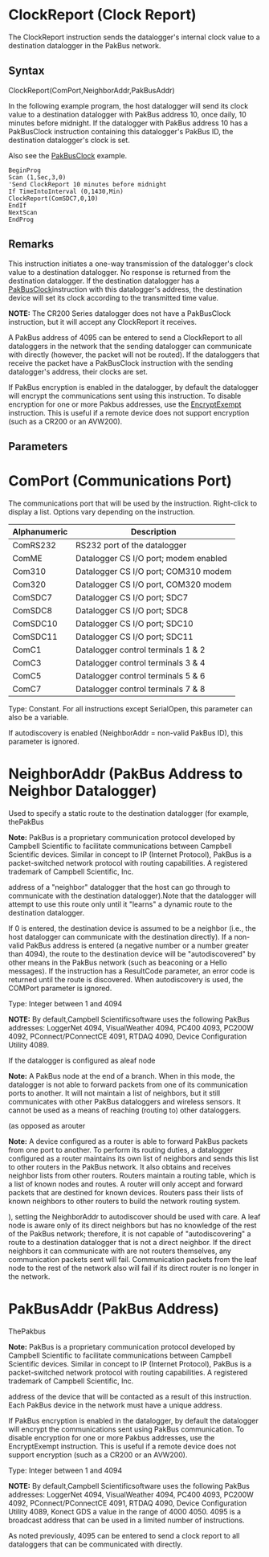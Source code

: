 # ClockReport (Clock Report)

The ClockReport instruction sends the datalogger's internal clock value to a destination datalogger in the PakBus network.

## Syntax

ClockReport(ComPort,NeighborAddr,PakBusAddr)

In the following example program, the host datalogger will send its clock value to a destination datalogger with PakBus address 10, once daily, 10 minutes before midnight. If the datalogger with PakBus address 10 has a PakBusClock instruction containing this datalogger's PakBus ID, the destination datalogger's clock is set.

Also see the [PakBusClock](pakbusclock.md) example.

```
BeginProg
Scan (1,Sec,3,0)
'Send ClockReport 10 minutes before midnight
If TimeIntoInterval (0,1430,Min)
ClockReport(ComSDC7,0,10)
EndIf
NextScan
EndProg
```

## Remarks

This instruction initiates a one-way transmission of the datalogger's clock value to a destination datalogger. No response is returned from the destination datalogger. If the destination datalogger has a [PakBusClock](<JavaScript:TL_5193963.HHClick()>)instruction with this datalogger's address, the destination device will set its clock according to the transmitted time value.

**NOTE:** The CR200 Series datalogger does not have a PakBusClock instruction, but it will accept any ClockReport it receives.

A PakBus address of 4095 can be entered to send a ClockReport to all dataloggers in the network that the sending datalogger can communicate with directly (however, the packet will not be routed). If the dataloggers that receive the packet have a PakBusClock instruction with the sending datalogger's address, their clocks are set.

If PakBus encryption is enabled in the datalogger, by default the datalogger will encrypt the communications sent using this instruction. To disable encryption for one or more Pakbus addresses, use the [EncryptExempt](encryptexempt.md) instruction. This is useful if a remote device does not support encryption (such as a CR200 or an AVW200).

## Parameters

# ComPort (Communications Port)

The communications port that will be used by the instruction. Right-click to display a list. Options vary depending on the instruction.

| Alphanumeric | Description                           |
| ------------ | ------------------------------------- |
| ComRS232     | RS232 port of the datalogger          |
| ComME        | Datalogger CS I/O port; modem enabled |
| Com310       | Datalogger CS I/O port; COM310 modem  |
| Com320       | Datalogger CS I/O port, COM320 modem  |
| ComSDC7      | Datalogger CS I/O port; SDC7          |
| ComSDC8      | Datalogger CS I/O port; SDC8          |
| ComSDC10     | Datalogger CS I/O port; SDC10         |
| ComSDC11     | Datalogger CS I/O port; SDC11         |
| ComC1        | Datalogger control terminals 1 & 2    |
| ComC3        | Datalogger control terminals 3 & 4    |
| ComC5        | Datalogger control terminals 5 & 6    |
| ComC7        | Datalogger control terminals 7 & 8    |

Type: Constant. For all instructions except SerialOpen, this parameter can also be a variable.

If autodiscovery is enabled (NeighborAddr = non-valid PakBus ID), this parameter is ignored.

# NeighborAddr (PakBus Address to Neighbor Datalogger)

Used to specify a static route to the destination datalogger (for example, thePakBus

**Note:** PakBus is a proprietary communication protocol developed by Campbell Scientific to facilitate communications between Campbell Scientific devices. Similar in concept to IP (Internet Protocol), PakBus is a packet-switched network protocol with routing capabilities. A registered trademark of Campbell Scientific, Inc.

address of a "neighbor" datalogger that the host can go through to communicate with the destination datalogger).Note that the datalogger will attempt to use this route only until it "learns" a dynamic route to the destination datalogger.

If 0 is entered, the destination device is assumed to be a neighbor (i.e., the host datalogger can communicate with the destination directly). If a non-valid PakBus address is entered (a negative number or a number greater than 4094), the route to the destination device will be "autodiscovered" by other means in the PakBus network (such as beaconing or a Hello messages). If the instruction has a ResultCode parameter, an error code is returned until the route is discovered. When autodiscovery is used, the COMPort parameter is ignored.

Type: Integer between 1 and 4094

**NOTE:** By default,Campbell Scientificsoftware uses the following PakBus addresses: LoggerNet 4094, VisualWeather 4094, PC400 4093, PC200W 4092, PConnect/PConnectCE 4091, RTDAQ 4090, Device Configuration Utility 4089.

If the datalogger is configured as aleaf node

**Note:** A PakBus node at the end of a branch. When in this mode, the datalogger is not able to forward packets from one of its communication ports to another. It will not maintain a list of neighbors, but it still communicates with other PakBus dataloggers and wireless sensors. It cannot be used as a means of reaching (routing to) other dataloggers.

(as opposed as arouter

**Note:** A device configured as a router is able to forward PakBus packets from one port to another. To perform its routing duties, a datalogger configured as a router maintains its own list of neighbors and sends this list to other routers in the PakBus network. It also obtains and receives neighbor lists from other routers. Routers maintain a routing table, which is a list of known nodes and routes. A router will only accept and forward packets that are destined for known devices. Routers pass their lists of known neighbors to other routers to build the network routing system.

), setting the NeighborAddr to autodiscover should be used with care. A leaf node is aware only of its direct neighbors but has no knowledge of the rest of the PakBus network; therefore, it is not capable of "autodiscovering" a route to a destination datalogger that is not a direct neighbor. If the direct neighbors it can communicate with are not routers themselves, any communication packets sent will fail. Communication packets from the leaf node to the rest of the network also will fail if its direct router is no longer in the network.

# PakBusAddr (PakBus Address)

ThePakbus

**Note:** PakBus is a proprietary communication protocol developed by Campbell Scientific to facilitate communications between Campbell Scientific devices. Similar in concept to IP (Internet Protocol), PakBus is a packet-switched network protocol with routing capabilities. A registered trademark of Campbell Scientific, Inc.

address of the device that will be contacted as a result of this instruction. Each PakBus device in the network must have a unique address.

If PakBus encryption is enabled in the datalogger, by default the datalogger will encrypt the communications sent using PakBus communication. To disable encryption for one or more Pakbus addresses, use the EncryptExempt instruction. This is useful if a remote device does not support encryption (such as a CR200 or an AVW200).

Type: Integer between 1 and 4094

**NOTE:** By default,Campbell Scientificsoftware uses the following PakBus addresses: LoggerNet 4094, VisualWeather 4094, PC400 4093, PC200W 4092, PConnect/PConnectCE 4091, RTDAQ 4090, Device Configuration Utility 4089, Konect GDS a value in the range of 4000 4050. 4095 is a broadcast address that can be used in a limited number of instructions.

As noted previously, 4095 can be entered to send a clock report to all dataloggers that can be communicated with directly.
